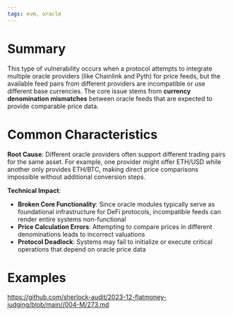 ```yaml
---
tags: evm, oracle
---
```

# Summary

This type of vulnerability occurs when a protocol attempts to integrate multiple oracle providers (like Chainlink and Pyth) for price feeds, but the available feed pairs from different providers are incompatible or use different base currencies. The core issue stems from **currency denomination mismatches** between oracle feeds that are expected to provide comparable price data.

# Common Characteristics

**Root Cause**: 
Different oracle providers often support different trading pairs for the same asset. For example, one provider might offer ETH/USD while another only provides ETH/BTC, making direct price comparisons impossible without additional conversion steps.

**Technical Impact**:
- **Broken Core Functionality**: Since oracle modules typically serve as foundational infrastructure for DeFi protocols, incompatible feeds can render entire systems non-functional
- **Price Calculation Errors**: Attempting to compare prices in different denominations leads to incorrect valuations
- **Protocol Deadlock**: Systems may fail to initialize or execute critical operations that depend on oracle price data

# Examples
https://github.com/sherlock-audit/2023-12-flatmoney-judging/blob/main//004-M/273.md